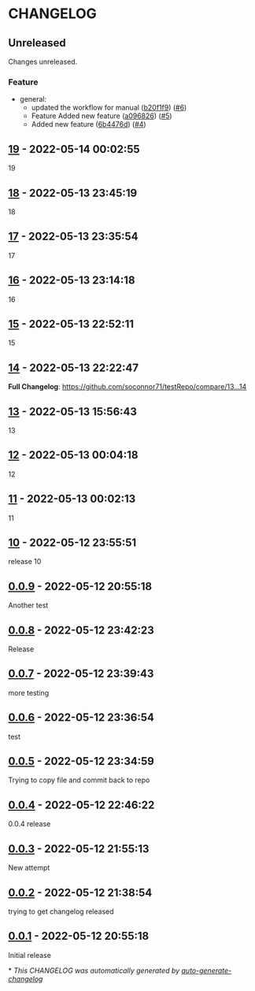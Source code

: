 # CHANGELOG

## Unreleased

Changes unreleased.

### Feature

- general:
  - updated the workflow for manual ([b20f1f9](https://github.com/soconnor71/testRepo/commit/b20f1f95cbfee11a2fbb5101161521923f568afe)) ([#6](https://github.com/soconnor71/testRepo/pull/6))
  - Feature Added new feature ([a096826](https://github.com/soconnor71/testRepo/commit/a096826f27d35c580fc30af3b7392aba7470081c)) ([#5](https://github.com/soconnor71/testRepo/pull/5))
  - Added new feature ([6b4476d](https://github.com/soconnor71/testRepo/commit/6b4476d7cf766e8f34efff213788c1d76b15da7f)) ([#4](https://github.com/soconnor71/testRepo/pull/4))

## [19](https://github.com/soconnor71/testRepo/releases/tag/19) - 2022-05-14 00:02:55

19

## [18](https://github.com/soconnor71/testRepo/releases/tag/18) - 2022-05-13 23:45:19

18

## [17](https://github.com/soconnor71/testRepo/releases/tag/17) - 2022-05-13 23:35:54

17

## [16](https://github.com/soconnor71/testRepo/releases/tag/16) - 2022-05-13 23:14:18

16

## [15](https://github.com/soconnor71/testRepo/releases/tag/15) - 2022-05-13 22:52:11

15

## [14](https://github.com/soconnor71/testRepo/releases/tag/14) - 2022-05-13 22:22:47

**Full Changelog**: https://github.com/soconnor71/testRepo/compare/13...14

## [13](https://github.com/soconnor71/testRepo/releases/tag/13) - 2022-05-13 15:56:43

13

## [12](https://github.com/soconnor71/testRepo/releases/tag/12) - 2022-05-13 00:04:18

12

## [11](https://github.com/soconnor71/testRepo/releases/tag/11) - 2022-05-13 00:02:13

11

## [10](https://github.com/soconnor71/testRepo/releases/tag/10) - 2022-05-12 23:55:51

release 10

## [0.0.9](https://github.com/soconnor71/testRepo/releases/tag/0.0.9) - 2022-05-12 20:55:18

Another test

## [0.0.8](https://github.com/soconnor71/testRepo/releases/tag/0.0.8) - 2022-05-12 23:42:23

Release

## [0.0.7](https://github.com/soconnor71/testRepo/releases/tag/0.0.7) - 2022-05-12 23:39:43

more testing

## [0.0.6](https://github.com/soconnor71/testRepo/releases/tag/0.0.6) - 2022-05-12 23:36:54

test

## [0.0.5](https://github.com/soconnor71/testRepo/releases/tag/0.0.5) - 2022-05-12 23:34:59

Trying to copy file and commit back to repo

## [0.0.4](https://github.com/soconnor71/testRepo/releases/tag/0.0.4) - 2022-05-12 22:46:22

0.0.4 release

## [0.0.3](https://github.com/soconnor71/testRepo/releases/tag/0.0.3) - 2022-05-12 21:55:13

New attempt

## [0.0.2](https://github.com/soconnor71/testRepo/releases/tag/0.0.2) - 2022-05-12 21:38:54

trying to get changelog released

## [0.0.1](https://github.com/soconnor71/testRepo/releases/tag/0.0.1) - 2022-05-12 20:55:18

Initial release

\* *This CHANGELOG was automatically generated by [auto-generate-changelog](https://github.com/BobAnkh/auto-generate-changelog)*
